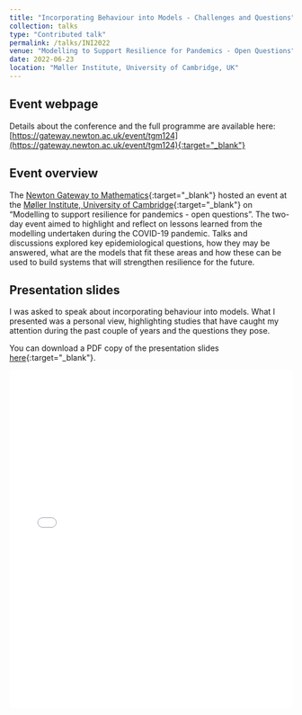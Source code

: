 ```yaml
---
title: "Incorporating Behaviour into Models - Challenges and Questions"
collection: talks
type: "Contributed talk"
permalink: /talks/INI2022
venue: "Modelling to Support Resilience for Pandemics - Open Questions"
date: 2022-06-23
location: "Møller Institute, University of Cambridge, UK"
---
```


[LD_link]: https://warwick.ac.uk/fac/sci/maths/people/staff/dyson/

## Event webpage

Details about the conference and the full programme are available here: [https://gateway.newton.ac.uk/event/tgm124](https://gateway.newton.ac.uk/event/tgm124){:target="_blank"}

## Event overview

The [Newton Gateway to Mathematics](https://gateway.newton.ac.uk){:target="_blank"} hosted an event at the [Møller Institute,  University of Cambridge](https://www.mollerinstitute.com){:target="_blank"} on “Modelling to support resilience for pandemics - open questions”. The two-day event aimed to highlight and reflect on lessons learned from the modelling undertaken during the COVID-19 pandemic. Talks and discussions explored key epidemiological questions, how they may be answered, what are the models that fit these areas and how these can be used to build systems that will strengthen resilience for the future.

## Presentation slides
I was asked to speak about incorporating behaviour into models. What I presented was a personal view, highlighting studies that have caught my attention during the past couple of years and the questions they pose.

You can download a PDF copy of the presentation slides [here](/files/TalkSlides/INI_EpiBehaviouralModelling_23June2022.pdf){:target="_blank"}.
<iframe src="/files/TalkSlides/INI_EpiBehaviouralModelling_23June2022.pdf" width="100%" height="600" frameborder="no" border="0" marginwidth="0" marginheight="0"></iframe>
